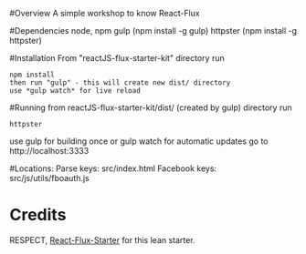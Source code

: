 #Overview
A simple workshop to know React-Flux

#Dependencies
	node, npm
	gulp (npm install -g gulp)
	httpster (npm install -g httpster)

#Installation
From "reactJS-flux-starter-kit" directory run

	npm install
	then run "gulp" - this will create new dist/ directory
	use *gulp watch* for live reload

#Running
from reactJS-flux-starter-kit/dist/ (created by gulp) directory run
    
	httpster

use gulp for building once or gulp watch for automatic updates
	go to http://localhost:3333		

#Locations:
	Parse keys: src/index.html
	Facebook keys: src/js/utils/fboauth.js


# Credits 
RESPECT, [React-Flux-Starter](https://github.com/przeor/react-router-flux-starter-kit) for this lean starter.
